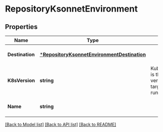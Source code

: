 # RepositoryKsonnetEnvironment

## Properties
Name | Type | Description | Notes
------------ | ------------- | ------------- | -------------
**Destination** | [***RepositoryKsonnetEnvironmentDestination**](repositoryKsonnetEnvironmentDestination.md) |  | [optional] [default to null]
**K8sVersion** | **string** | KubernetesVersion is the kubernetes version the targeted cluster is running on. | [optional] [default to null]
**Name** | **string** |  | [optional] [default to null]

[[Back to Model list]](../README.md#documentation-for-models) [[Back to API list]](../README.md#documentation-for-api-endpoints) [[Back to README]](../README.md)



